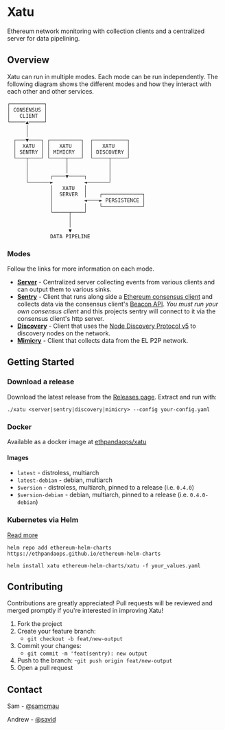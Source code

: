 # Xatu

Ethereum network monitoring with collection clients and a centralized server for data pipelining.

## Overview

Xatu can run in multiple modes. Each mode can be run independently. The following diagram shows the different modes and how they interact with each other and other services.

```
┌───────────┐
│ CONSENSUS │
│   CLIENT  │
└─────▲─────┘
      │
      │
  ┌───▼────┐ ┌──────────┐  ┌───────────┐
  │  XATU  │ │   XATU   │  │   XATU    │
  │ SENTRY │ │ MIMICRY  │  │ DISCOVERY │
  └───┬────┘ └─────┬────┘  └─────┬─────┘
      │            │             │
      │            │             │
      │       ┌────▼─────┐       │
      └───────►          ◄───────┘
              │   XATU   │
              │  SERVER  │    ┌─────────────┐
              │          ◄────► PERSISTENCE │
              │          │    └─────────────┘
              └─────┬────┘
                    │
                    │
                    ▼
              DATA PIPELINE
```

### Modes

Follow the links for more information on each mode.

- [**Server**](./docs/server.md) - Centralized server collecting events from various clients and can output them to various sinks.
- [**Sentry**](./docs/sentry.md) - Client that runs along side a [Ethereum consensus client](https://ethereum.org/en/developers/docs/nodes-and-clients/#consensus-clients) and collects data via the consensus client's [Beacon API](https://ethereum.github.io/beacon-APIs/). *You must run your own consensus client* and this projects sentry will connect to it via the consensus client's http server.
- [**Discovery**](./docs/discovery.md) - Client that uses the [Node Discovery Protocol v5](https://github.com/ethereum/devp2p/blob/master/discv5/discv5.md) to discovery nodes on the network.
- [**Mimicry**](./docs/mimicry.md) - Client that collects data from the EL P2P network.

## Getting Started

### Download a release
Download the latest release from the [Releases page](https://github.com/ethpandaops/xatu/releases). Extract and run with:
```
./xatu <server|sentry|discovery|mimicry> --config your-config.yaml
```

### Docker
Available as a docker image at [ethpandaops/xatu](https://hub.docker.com/r/ethpandaops/xatu/tags)

#### Images
- `latest` - distroless, multiarch
- `latest-debian` - debian, multiarch
- `$version` - distroless, multiarch, pinned to a release (i.e. `0.4.0`)
- `$version-debian` - debian, multiarch, pinned to a release (i.e. `0.4.0-debian`)

### Kubernetes via Helm
[Read more](https://github.com/ethpandaops/ethereum-helm-charts/tree/master/charts/xatu)
```
helm repo add ethereum-helm-charts https://ethpandaops.github.io/ethereum-helm-charts

helm install xatu ethereum-helm-charts/xatu -f your_values.yaml
```

## Contributing

Contributions are greatly appreciated! Pull requests will be reviewed and merged promptly if you're interested in improving Xatu! 

1. Fork the project
2. Create your feature branch:
    - `git checkout -b feat/new-output`
3. Commit your changes:
    - `git commit -m 'feat(sentry): new output`
4. Push to the branch:
    -`git push origin feat/new-output`
5. Open a pull request

## Contact

Sam - [@samcmau](https://twitter.com/samcmau)

Andrew - [@savid](https://twitter.com/Savid)
